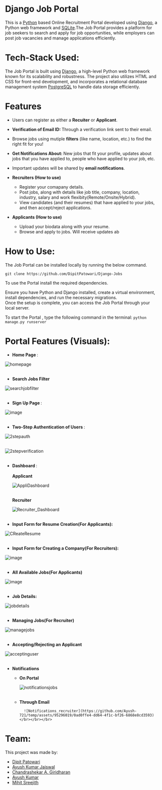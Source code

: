 # Django Job Portal

This is a [Python](https://www.python.org/) based Online Recruitment Portal developed using [Django](https://www.djangoproject.com/), a Python web framework and [SQLite](https://www.sqlite.org/index.html).The Job Portal provides a platform for job seekers to search and apply for job opportunities, while employers can post job vacancies and manage applications efficiently.</br>

# Tech-Stack Used:
The Job Portal is built using [Django](https://www.djangoproject.com/), a high-level Python web framework known for its scalability and robustness. The project also utilizes HTML and CSS for front-end development, and incorporates a relational database management system [PostgreSQL](https://www.postgresql.org/) to handle data storage efficiently.

# Features
* Users can register as either a <b>Recuiter</b> or <b>Applicant</b>.
* <b>Verification of Email ID: </b>Through a verification link sent to their email.
* Browse jobs using mutiple <b>filters</b> (like name, location, etc.) to find the right fit for you!
* <b>Get Notifications About: </b>New jobs that fit your profile, updates about jobs that you have applied to, people who have applied to your job, etc.
* Important updates will be shared by <b>email notifications</b>.

* <b>Recruiters (How to use)</b>
	- Register your comapany details.
	- Post jobs, along with details like job title, company, location, industry, salary and work flexibity(Remote/Onsite/Hybrid).
	- View candidates (and their resumes) that have applied to your jobs, and then accept/reject applications.
* <b>Applicants (How to use)</b>
	- Upload your biodata along with your resume.
	- Browse and apply to jobs. Will receive updates ab

# How to Use:
The Job Portal can be installed locally by running the below command.

```git clone https://github.com/DipitPatowari/Django-Jobs```

To use the Portal install the required dependencies.

Ensure you have Python and Django installed, create a virtual environment, install dependencies, and run the necessary migrations. </br>
Once the setup is complete, you can access the Job Portal through your local server.

To start the Portal , type the following command in the terminal:
```python manage.py runserver```

# Portal Features (Visuals): 

* <b> Home Page </b>:</br>

![homepage](https://github.com/Ayush-721/temp/assets/95296019/783a6233-a20e-409c-a69b-70a99b84dc74)</br></br>
* <b> Search Jobs Filter </b></br>

![searchjobfilter](https://github.com/Ayush-721/temp/assets/95296019/d6e0745b-e2c1-455a-ad6e-59259ef65951)</br></br>

* <b> Sign Up Page </b>:</br>

![image](https://github.com/Ayush-721/temp/assets/95296019/708b6017-99c3-470d-a5cf-5b817866be5c)</br></br>

* <b> Two-Step Authentication of Users </b>:</br>

![2stepauth](https://github.com/Ayush-721/temp/assets/95296019/f76d9584-e1bd-48a5-b2f4-46d115f2f9db)</br></br>

![2stepverification](https://github.com/Ayush-721/temp/assets/95296019/1e4e0a45-c229-44f0-a4cb-24e8b8cb0b45)</br></br>

* <b> Dashboard </b> : </br></br>
  <b> Applicant </b></br>
  
	![AppliDashboard](https://github.com/Ayush-721/temp/assets/95296019/934e71dd-3bab-4272-94d1-9442d3cc6972)</br></br>

  <b> Recruiter </b></br>
  
	![Recruiter_Dashboard](https://github.com/Ayush-721/temp/assets/95296019/7090922e-5d39-4854-9645-2c882db50630)</br></br>


* <b> Input Form for Resume Creation(For Applicants): </b></br>

![CReateResume](https://github.com/Ayush-721/temp/assets/95296019/2013c531-00a8-4540-abb6-a370a45d1c84)</br></br>


* <b> Input Form for Creating a Company(For Recruiters): </b></br>

![image](https://github.com/Ayush-721/temp/assets/95296019/a57855a6-794d-42ae-bfcf-9e11ada563bd)</br></br>


* <b> All Available Jobs(For Applicants) </b></br>

![image](https://github.com/Ayush-721/temp/assets/95296019/425c0f08-f9ec-4e0c-acf5-2bcb3a3b0bf1)</br></br>

* <b> Job Details: </b></br>

![jobdetails](https://github.com/Ayush-721/temp/assets/95296019/521c2626-3b2b-42ca-92c3-089b72d75d67)</br></br>

* <b> Managing Jobs(For Recruiter) </b></br>

![managejobs](https://github.com/Ayush-721/temp/assets/95296019/471e7057-ed5c-4a33-a85f-4c1e8e696e0c)</br></br>


* <b> Accepting/Rejecting an Applicant </b></br>

![acceptinguser](https://github.com/Ayush-721/temp/assets/95296019/0b123bca-040f-40b8-9fdb-d770e1e1da3b)</br></br>


* <b> Notifications </b></br>
	* <b>On Portal</b></br>
 
 		![notificationsjobs](https://github.com/Ayush-721/temp/assets/95296019/3c83ea37-6ca4-45f6-b895-3e5f69a74038)</br></br>
   	* <b>Through Email</b></br>
    
    		![Notifications_recruiter](https://github.com/Ayush-721/temp/assets/95296019/0ad0ffe4-dd64-4f1c-bf26-6868e8cd3593)</br></br></br>


# Team:

This project was made by:
* [Dipit Patowari](https://github.com/DipitPatowari)
* [Ayush Kumar Jaiswal](https://github.com/Ayush-kj)
* [Chandrashekar A. Giridharan](https://github.com/chandrashekar27)
* [Ayush Kumar](https://github.com/Ayush-721)
* [Mihit Sreejith](https://github.com/mihits)


